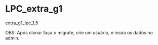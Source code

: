 # LPC_extra_g1
extra_g1_lpc_1,5

OBS: Após clonar faça o migrate, crie um usuário, e insira os dados no admin.
